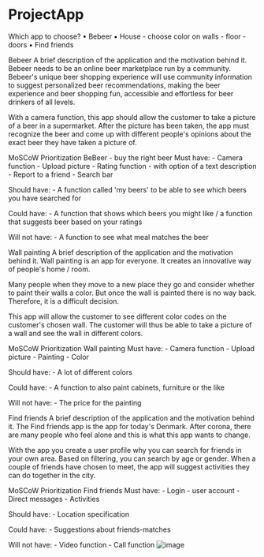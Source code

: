 # ProjectApp
Which app to choose?
	▪ Bebeer
	▪ House - choose color on walls  - floor - doors
	▪ Find friends


Bebeer
A brief description of the application and the motivation behind it.
Bebeer needs to be an online beer marketplace run by a community. Bebeer's unique beer shopping experience will use community information to suggest personalized beer recommendations, making the beer experience and beer shopping fun, accessible and effortless for beer drinkers of all levels.

With a camera function, this app should allow the customer to take a picture of a beer in a supermarket. After the picture has been taken, the app must recognize the beer and come up with different people's opinions about the exact beer they have taken a picture of.


MoSCoW Prioritization BeBeer - buy the right beer
Must have:
	- Camera function
	- Upload picture
	- Rating function - with option of a text description
	- Report to a friend
	- Search bar
	
Should have:
	- A function called 'my beers' to be able to see which beers you have searched for
	
Could have:
	- A function that shows which beers you might like / a function that suggests beer based on your ratings
	
Will not have:
	- A function to see what meal matches the beer
	


Wall painting
A brief description of the application and the motivation behind it.
Wall painting is an app for everyone. It creates an innovative way of people's home / room.

Many people when they move to a new place they go and consider whether to paint their walls a color. But once the wall is painted there is no way back. Therefore, it is a difficult decision.

This app will allow the customer to see different color codes on the customer's chosen wall. The customer will thus be able to take a picture of a wall and see the wall in different colors.

MoSCoW Prioritization Wall painting
Must have:
	- Camera function
	- Upload picture
	- Painting 
	- Color 

Should have:
	-  A lot of different colors 

Could have:
	- A function to also paint cabinets, furniture or the like

Will not have:
	- The price for the painting


Find friends
A brief description of the application and the motivation behind it.
The Find friends app is the app for today's Denmark. After corona, there are many people who feel alone and this is what this app wants to change.

With the app you create a user profile why you can search for friends in your own area. Based on filtering, you can search by age or gender. When a couple of friends have chosen to meet, the app will suggest activities they can do together in the city.


MoSCoW Prioritization Find friends
Must have:
	- Login - user account
	- Direct messages
	- Activities 
	
Should have:
	- Location specification

Could have:
	- Suggestions about friends-matches 

Will not have:
	- Video function
	- Call function
![image](https://user-images.githubusercontent.com/80471662/111177506-92dfb100-85aa-11eb-94fa-7f6607d804cb.png)

